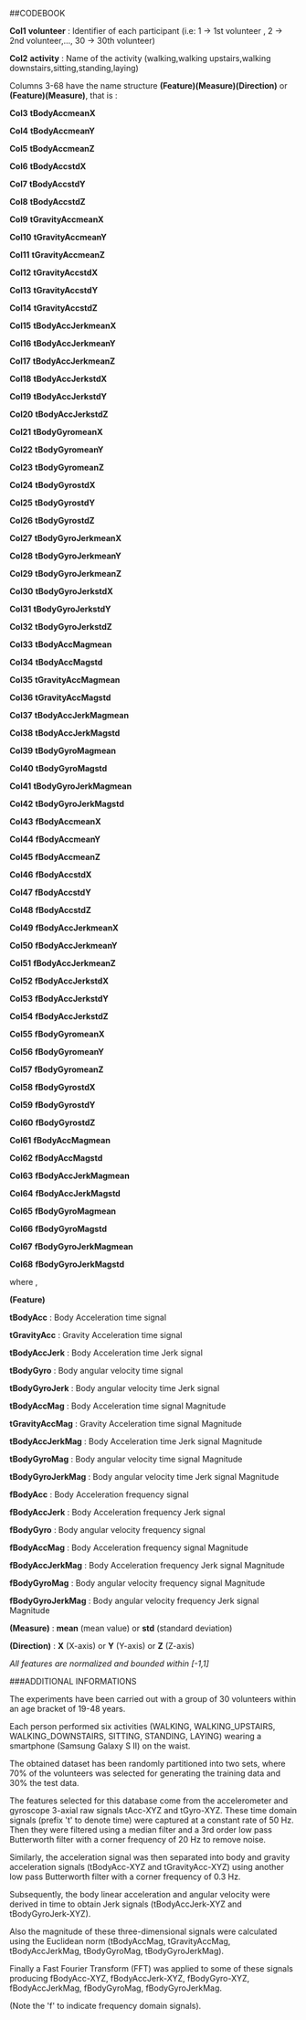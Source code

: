 ##CODEBOOK

**Col1** **volunteer**           :   Identifier of each participant  (i.e: 1 -> 1st volunteer , 2 -> 2nd volunteer,..., 30 -> 30th volunteer)

**Col2** **activity**            :   Name of the activity (walking,walking upstairs,walking downstairs,sitting,standing,laying)


Columns 3-68 have the name structure **(Feature)(Measure)(Direction)** or **(Feature)(Measure)**, that is :

**Col3** **tBodyAccmeanX**       

**Col4** **tBodyAccmeanY**  

**Col5** **tBodyAccmeanZ**  

**Col6** **tBodyAccstdX** 

**Col7** **tBodyAccstdY** 

**Col8** **tBodyAccstdZ**

**Col9** **tGravityAccmeanX**

**Col10** **tGravityAccmeanY**

**Col11** **tGravityAccmeanZ**

**Col12** **tGravityAccstdX**

**Col13** **tGravityAccstdY**

**Col14** **tGravityAccstdZ**

**Col15** **tBodyAccJerkmeanX**

**Col16** **tBodyAccJerkmeanY**

**Col17** **tBodyAccJerkmeanZ**

**Col18** **tBodyAccJerkstdX**

**Col19** **tBodyAccJerkstdY**

**Col20** **tBodyAccJerkstdZ**

**Col21** **tBodyGyromeanX**

**Col22** **tBodyGyromeanY**

**Col23** **tBodyGyromeanZ**

**Col24** **tBodyGyrostdX**

**Col25** **tBodyGyrostdY**

**Col26** **tBodyGyrostdZ**

**Col27** **tBodyGyroJerkmeanX**

**Col28** **tBodyGyroJerkmeanY**

**Col29** **tBodyGyroJerkmeanZ**

**Col30** **tBodyGyroJerkstdX**

**Col31** **tBodyGyroJerkstdY**

**Col32** **tBodyGyroJerkstdZ**

**Col33** **tBodyAccMagmean**

**Col34** **tBodyAccMagstd**

**Col35** **tGravityAccMagmean**

**Col36** **tGravityAccMagstd**

**Col37** **tBodyAccJerkMagmean**

**Col38** **tBodyAccJerkMagstd**

**Col39** **tBodyGyroMagmean**

**Col40** **tBodyGyroMagstd**

**Col41** **tBodyGyroJerkMagmean**

**Col42** **tBodyGyroJerkMagstd**

**Col43** **fBodyAccmeanX**

**Col44** **fBodyAccmeanY**

**Col45** **fBodyAccmeanZ**

**Col46** **fBodyAccstdX**

**Col47** **fBodyAccstdY**

**Col48** **fBodyAccstdZ**

**Col49** **fBodyAccJerkmeanX**

**Col50** **fBodyAccJerkmeanY**

**Col51** **fBodyAccJerkmeanZ**

**Col52** **fBodyAccJerkstdX**

**Col53** **fBodyAccJerkstdY**

**Col54** **fBodyAccJerkstdZ**

**Col55** **fBodyGyromeanX**

**Col56** **fBodyGyromeanY**

**Col57** **fBodyGyromeanZ**

**Col58** **fBodyGyrostdX**

**Col59** **fBodyGyrostdY**

**Col60** **fBodyGyrostdZ**

**Col61** **fBodyAccMagmean**

**Col62** **fBodyAccMagstd**

**Col63** **fBodyAccJerkMagmean**

**Col64** **fBodyAccJerkMagstd**

**Col65** **fBodyGyroMagmean**

**Col66** **fBodyGyroMagstd**

**Col67** **fBodyGyroJerkMagmean**

**Col68** **fBodyGyroJerkMagstd**

 where ,


**(Feature)** 


**tBodyAcc**                  : Body Acceleration time signal

**tGravityAcc**               : Gravity Acceleration time signal

**tBodyAccJerk**              : Body Acceleration time Jerk signal

**tBodyGyro**                 : Body angular velocity time signal

**tBodyGyroJerk**            : Body angular velocity time Jerk signal

**tBodyAccMag**               : Body Acceleration time signal Magnitude

**tGravityAccMag**            : Gravity Acceleration time signal Magnitude

**tBodyAccJerkMag**          : Body Acceleration time Jerk signal Magnitude 

**tBodyGyroMag**              : Body angular velocity time signal Magnitude

**tBodyGyroJerkMag**          : Body angular velocity time Jerk signal Magnitude

**fBodyAcc**                  : Body Acceleration frequency signal

**fBodyAccJerk**              : Body Acceleration frequency Jerk signal

**fBodyGyro**                 : Body angular velocity frequency signal

**fBodyAccMag**              : Body Acceleration frequency signal Magnitude

**fBodyAccJerkMag**           : Body Acceleration frequency Jerk signal Magnitude

**fBodyGyroMag**              : Body angular velocity frequency signal Magnitude

**fBodyGyroJerkMag**          : Body angular velocity frequency Jerk signal Magnitude






**(Measure)**   :   **mean** (mean value) or **std** (standard deviation) 




**(Direction)** :   **X** (X-axis) or **Y** (Y-axis) or **Z** (Z-axis)




*All features are normalized and bounded within [-1,1]*


###ADDITIONAL INFORMATIONS

The experiments have been carried out with a group of 30 volunteers within an age bracket of 19-48 years. 

Each person performed six activities (WALKING, WALKING_UPSTAIRS, WALKING_DOWNSTAIRS, SITTING, STANDING, LAYING) wearing a smartphone (Samsung Galaxy S II) on the waist.  

The obtained dataset has been randomly partitioned into two sets, where 70% of the volunteers was selected for generating the training data and 30% the test data. 

The features selected for this database come from the accelerometer and gyroscope 3-axial raw signals tAcc-XYZ and tGyro-XYZ. These time domain signals (prefix 't' to denote time)
were captured at a constant rate of 50 Hz. Then they were filtered using a median filter and a 3rd order low pass Butterworth filter with a corner frequency of 20 Hz to remove noise. 

Similarly, the acceleration signal was then separated into body and gravity acceleration signals (tBodyAcc-XYZ and tGravityAcc-XYZ) using another low pass Butterworth filter with a corner frequency of 0.3 Hz. 

Subsequently, the body linear acceleration and angular velocity were derived in time to obtain Jerk signals (tBodyAccJerk-XYZ and tBodyGyroJerk-XYZ). 

Also the magnitude of these three-dimensional signals were calculated using the Euclidean norm (tBodyAccMag, tGravityAccMag, tBodyAccJerkMag, tBodyGyroMag, tBodyGyroJerkMag). 

Finally a Fast Fourier Transform (FFT) was applied to some of these signals producing fBodyAcc-XYZ, fBodyAccJerk-XYZ, fBodyGyro-XYZ, fBodyAccJerkMag, fBodyGyroMag, fBodyGyroJerkMag. 

(Note the 'f' to indicate frequency domain signals). 

